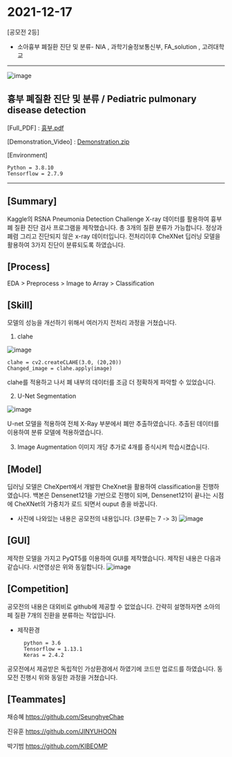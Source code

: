 # 2021-12-17
[공모전 2등]
- 소아흉부 폐질환 진단 및 분류- NIA , 과학기술정보통신부, FA_solution , 고려대학교 
--------------------------

![image](https://user-images.githubusercontent.com/60537388/145531886-a210ad21-c081-49f6-9b5e-de805b0f5700.png)
## 흉부 폐질환 진단 및 분류 / Pediatric pulmonary disease detection

[Full_PDF] : [흉부.pdf](https://github.com/kikiru328/Lung-Disease-Detection/files/7920522/default.pdf)


[Demonstration_Video] : [Demonstration.zip](https://github.com/Pleasant-riot/Lung-Disease-Detection/files/7690735/Demonstration.zip)

[Environment]

	Python = 3.8.10
	Tensorflow = 2.7.9

--------------------------
## [Summary]
Kaggle의 RSNA Pneumonia Detection Challenge X-ray 데이터를 활용하여 흉부 폐 질환 진단 검사 프로그램을 제작했습니다.
총 3개의 질환 분류가 가능합니다. 정상과 폐렴 그리고 진단되지 않은 x-ray 데이터입니다. 전처리이후 CheXNet 딥러닝 모델을 활용하여 3가지 진단이 분류되도록 하였습니다.

## [Process]
EDA > Preprocess > Image to Array > Classification

## [Skill]
모델의 성능을 개선하기 위해서 여러가지 전처리 과정을 거쳤습니다.
1. clahe

![image](https://user-images.githubusercontent.com/60537388/146228675-cb7026b0-b91f-437a-8e60-1f02594f094c.png)

	clahe = cv2.createCLAHE(3.0, (20,20))
	Changed_image = clahe.apply(image)
	
clahe를 적용하고 나서 폐 내부의 데이터를 조금 더 정확하게 파악할 수 있었습니다.

2. U-Net Segmentation

![image](https://user-images.githubusercontent.com/60537388/146231178-4fbab414-04f6-41d3-944a-1d7b544e10b7.png)

U-net 모델을 적용하여 전체 X-Ray 부분에서 폐만 추출하였습니다. 추출된 데이터를 이용하여 분류 모델에 적용하였습니다.

3. Image Augmentation
이미지 개당 추가로 4개를 증식시켜 학습시켰습니다.

## [Model]
딥러닝 모델은 CheXpert에서 개발한 CheXnet을 활용하여 classification을 진행하였습니다. 백본은 Densenet121을 기반으로 진행이 되며, Densenet121이 끝나는 시점에 CheXNet의 가중치가 로드 되면서 ouput 층을 바꿉니다.
* 사진에 나와있는 내용은 공모전의 내용입니다. (3분류는 7 -> 3)
![image](https://user-images.githubusercontent.com/60537388/146232708-70c33f45-2d11-4fb8-89fa-d7e069d4a29a.png)

## [GUI]
제작한 모델을 가지고 PyQT5를 이용하여 GUI를 제작했습니다. 제작된 내용은 다음과 같습니다. 시연영상은 위와 동일합니다.
![image](https://user-images.githubusercontent.com/60537388/146233852-82d176b9-8cd0-4a7b-8d02-b76c68f89e31.png)

## [Competition]
공모전의 내용은 대외비로 github에 제공할 수 없었습니다. 간략히 설명하자면 소아의 페 질환 7개의 진환을 분류하는 작업입니다.
* 제작환경
		
		python = 3.6
		Tensorflow = 1.13.1
		Keras = 2.4.2

공모전에서 제공받은 독립적인 가상환경에서 하였기에 코드만 업로드를 하였습니다. 동모전 진행시 위와 동일한 과정을 거쳤습니다. 

## [Teammates]

채승혜 https://github.com/SeunghyeChae

진유훈 https://github.com/JINYUHOON

박기범 https://github.com/KIBEOMP
